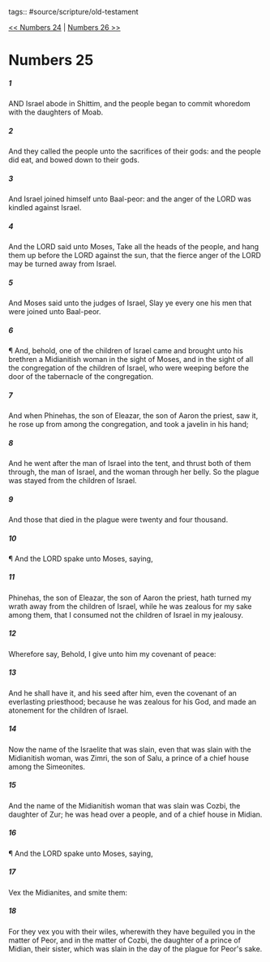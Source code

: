 tags:: #source/scripture/old-testament

[<< Numbers 24](/old-testament/04_Numbers/Numbers_24.md) | [Numbers 26 >>](/old-testament/04_Numbers/Numbers_26.md)

# Numbers 25

##### 1

AND Israel abode in Shittim, and the people began to commit whoredom with the daughters of Moab.

##### 2

And they called the people unto the sacrifices of their gods: and the people did eat, and bowed down to their gods.

##### 3

And Israel joined himself unto Baal-peor: and the anger of the LORD was kindled against Israel.

##### 4

And the LORD said unto Moses, Take all the heads of the people, and hang them up before the LORD against the sun, that the fierce anger of the LORD may be turned away from Israel.

##### 5

And Moses said unto the judges of Israel, Slay ye every one his men that were joined unto Baal-peor.

##### 6

¶ And, behold, one of the children of Israel came and brought unto his brethren a Midianitish woman in the sight of Moses, and in the sight of all the congregation of the children of Israel, who were weeping before the door of the tabernacle of the congregation.

##### 7

And when Phinehas, the son of Eleazar, the son of Aaron the priest, saw it, he rose up from among the congregation, and took a javelin in his hand;

##### 8

And he went after the man of Israel into the tent, and thrust both of them through, the man of Israel, and the woman through her belly. So the plague was stayed from the children of Israel.

##### 9

And those that died in the plague were twenty and four thousand.

##### 10

¶ And the LORD spake unto Moses, saying,

##### 11

Phinehas, the son of Eleazar, the son of Aaron the priest, hath turned my wrath away from the children of Israel, while he was zealous for my sake among them, that I consumed not the children of Israel in my jealousy.

##### 12

Wherefore say, Behold, I give unto him my covenant of peace:

##### 13

And he shall have it, and his seed after him, even the covenant of an everlasting priesthood; because he was zealous for his God, and made an atonement for the children of Israel.

##### 14

Now the name of the Israelite that was slain, even that was slain with the Midianitish woman, was Zimri, the son of Salu, a prince of a chief house among the Simeonites.

##### 15

And the name of the Midianitish woman that was slain was Cozbi, the daughter of Zur; he was head over a people, and of a chief house in Midian.

##### 16

¶ And the LORD spake unto Moses, saying,

##### 17

Vex the Midianites, and smite them:

##### 18

For they vex you with their wiles, wherewith they have beguiled you in the matter of Peor, and in the matter of Cozbi, the daughter of a prince of Midian, their sister, which was slain in the day of the plague for Peor's sake.
